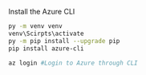 Install the Azure CLI
```sh
py -m venv venv
venv\Scirpts\activate
py -m pip install --upgrade pip
pip install azure-cli

az login #Login to Azure through CLI
```
